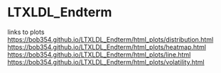 # LTXLDL_Endterm
links to plots
https://bob354.github.io/LTXLDL_Endterm/html_plots/distribution.html
https://bob354.github.io/LTXLDL_Endterm/html_plots/heatmap.html
https://bob354.github.io/LTXLDL_Endterm/html_plots/line.html
https://bob354.github.io/LTXLDL_Endterm/html_plots/volatility.html